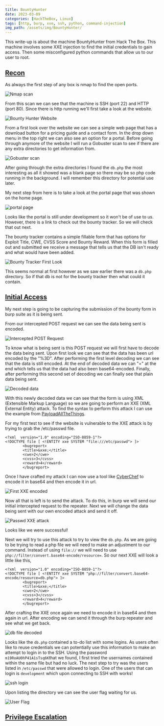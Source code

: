 ```yaml
---
title: BountyHunter
date: 2023-03-09
categories: [HackTheBox, Linux]
tags: [http, burp, xxe, ssh, python, command-injection]
img_path: /assets/img/BountyHunter/
---
```




This write-up is about the machine BountyHunter from Hack The Box. This machine involves some XXE injection to find the initial credentials to gain access. Then some misconfigured python commands that allow us to our user to root.



## <u>Recon</u>

As always the first step of any box is nmap to find the open ports. 

![Nmap scan](nmap.PNG)

From this scan we can see that the machine is SSH (port 22) and HTTP (port 80). Since there is http running we'll first take a look at the website.

![Bounty Hunter Website](website.PNG)

From a first look over the website we can see a simple web page that has a download button for a pricing guide and a contact form. In the drop down menu in the top right we can also see an option for a portal. Before going through anymore of the website I will run a Gobuster scan to see if there are any extra directories to get information from.

![Gobuster scan](gobuster.PNG)

After going through the extra directories I found the `db.php` the most interesting as all it showed was a blank page so there may be so php code running in the background. I will remember this directory for potential use later. 

My next step from here is to take a look at the portal page that was shown on the home page. 

![portal page](portal.PNG)

Looks like the portal is still under development so it won't be of use to us. However, there is a link to check out the bounty tracker. So we will check that out next.

The bounty tracker contains a simple fillable form that has options for Exploit Title, CWE, CVSS Score and Bounty Reward. When this form is filled out and submitted we receive a message that tells us that the DB isn't ready and what would have been added. 

![Bounty Tracker First Look](bountytracker.PNG)

This seems normal at first however as we saw earlier there was a `db.php` directory. So if that db is not for the bounty tracker then what could it contain. 



## <u>Initial Access</u>

My next step is going to be capturing the submission of the bounty form in burp suite as it is being sent. 

From our intercepted POST request we can see the data being sent is encoded. 

![Intercepted POST Request](burpcapture.PNG)

To know what is being sent is this POST request we will first have to decode the data being sent. Upon first look we can see that the data has been url encoded by the "%3D". After performing the first level decoding we can see that the data is still encoded. At the end of decoded data we can "=" at the end which tells us that the data had also been base64-encoded. Finally, after performing this second set of decoding we can finally see that plain data being sent.

![Decoded data](decoded.PNG)

With this newly decoded data we can see that the form is using XML (Extensible Markup Language) so we are going to perform an XXE (XML External Entity) attack. To find the syntax to perform this attack I can use the example from [PayloadAllTheThings](https://github.com/swisskyrepo/PayloadsAllTheThings/tree/master/XXE%20Injection). 

For my first test to see if the website is vulnerable to the XXE attack is by trying to grab the /etc/passwd file. 

```
<?xml  version="1.0" encoding="ISO-8859-1"?>
<!DOCTYPE file [ <!ENTITY xxe SYSTEM "file:///etc/passwd"> ]>
        <bugreport>
        <title>&xxe;</title>
        <cwe>2</cwe>
        <cvss>3</cvss>
        <reward>4</reward>
        </bugreport>
```

Once I have crafted my attack I can now use a tool like [CyberChef](https://gchq.github.io/CyberChef/#recipe=To_Base64('A-Za-z0-9%2B/%3D')&input=PD94bWwgIHZlcnNpb249IjEuMCIgZW5jb2Rpbmc9IklTTy04ODU5LTEiPz4KPCFET0NUWVBFIGZpbGUgWyA8IUVOVElUWSB4eGUgU1lTVEVNICJmaWxlOi8vL2V0Yy9wYXNzd2QiPiBdPgogICAgICAgIDxidWdyZXBvcnQ%2BCiAgICAgICAgPHRpdGxlPiZmaWxlOzwvdGl0bGU%2BCiAgICAgICAgPGN3ZT4yPC9jd2U%2BCiAgICAgICAgPGN2c3M%2BMzwvY3Zzcz4KICAgICAgICA8cmV3YXJkPjQ8L3Jld2FyZD4KICAgICAgICA8L2J1Z3JlcG9ydD4) to encode it in base64 and then encode it in url.

![First XXE encoded](firstencoded.PNG)

Now all that is left is to send the attack. To do this, in burp we will send our initial intercepted request to the repeater. Next we will change the data being sent with our own encoded attack and send it off. 

![Passwd XXE attack](xxePasswd.PNG)

Looks like we were successful!

Next we will try to use this attack to try to view the `db.php`. As we are going to be trying to read a php file we will need to make an adjustment to our command. Instead of using `file://` we will need to use `php://filter/convert.base64-encode/resource=`. So our next XXE will look a little like this,

```
<?xml  version="1.0" encoding="ISO-8859-1"?>
<!DOCTYPE file [ <!ENTITY xxe SYSTEM "php://filter/convert.base64-encode/resource=db.php"> ]>
        <bugreport> 
        <title>&xxe;</title>
        <cwe>2</cwe>
        <cvss>3</cvss>
        <reward>4</reward>
        </bugreport>
```

After crafting the XXE once again we need to encode it in base64 and then again in url. After encoding we can send it through the burp repeater and see what we get back. 

![db file decoded](dbXXE.PNG)

Looks like the `db.php` contained a to-do list with some logins. As users often like to reuse credentials we can potentially use this information to make an attempt to login in to the SSH. Using the password `m19RoAU0hP41A1sTsq6K`that we found, I first tried the usernames contained within the same file but had no luck. The next step to try was the users listed in `/etc/passwd` that were allowed to login. One of the users that can login is `development` which upon connecting to SSH with works!

![ssh login](development.PNG)

Upon listing the directory we can see the user flag waiting for us.

![User Flag](userflag.png)



## <u>Privilege Escalation</u>

 

